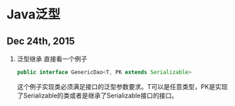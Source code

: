 # Java泛型

## Dec 24th, 2015

1. 泛型继承 直接看一个例子

    ```java
    public interface GenericDao<T, PK extends Serializable>
    ```
    
    这个例子实现类必须满足接口的泛型参数要求。T可以是任意类型，PK是实现了Serializable的类或者是继承了Serializable接口的接口。